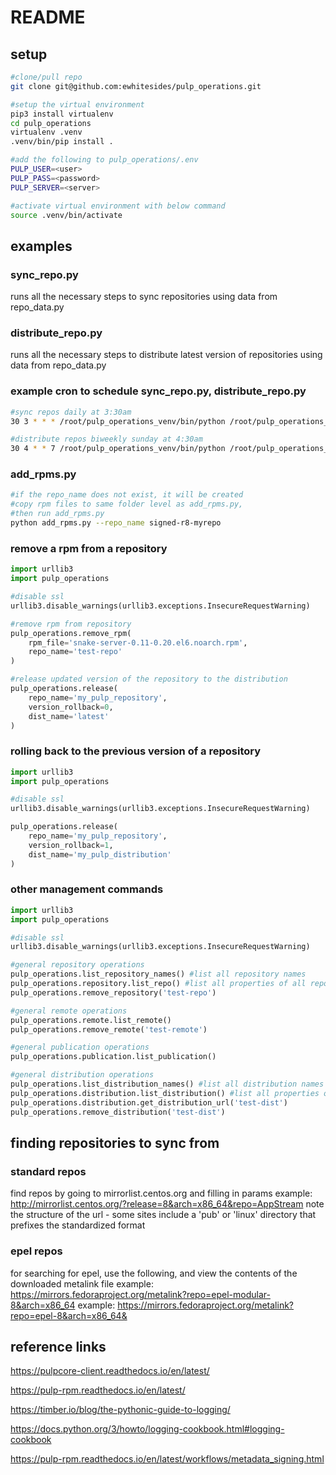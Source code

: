 # README

## setup

```bash
#clone/pull repo
git clone git@github.com:ewhitesides/pulp_operations.git

#setup the virtual environment
pip3 install virtualenv
cd pulp_operations
virtualenv .venv
.venv/bin/pip install .

#add the following to pulp_operations/.env
PULP_USER=<user>
PULP_PASS=<password>
PULP_SERVER=<server>

#activate virtual environment with below command
source .venv/bin/activate
```

## examples

### sync_repo.py

runs all the necessary steps to sync repositories using data from repo_data.py

### distribute_repo.py

runs all the necessary steps to distribute latest version of repositories using data from repo_data.py

### example cron to schedule sync_repo.py, distribute_repo.py

```bash
#sync repos daily at 3:30am
30 3 * * * /root/pulp_operations_venv/bin/python /root/pulp_operations_code/sync_repo.py

#distribute repos biweekly sunday at 4:30am
30 4 * * 7 /root/pulp_operations_venv/bin/python /root/pulp_operations_code/distribute_repo.py
```

### add_rpms.py

```bash
#if the repo_name does not exist, it will be created 
#copy rpm files to same folder level as add_rpms.py, 
#then run add_rpms.py
python add_rpms.py --repo_name signed-r8-myrepo
```

### remove a rpm from a repository

```python
import urllib3
import pulp_operations

#disable ssl
urllib3.disable_warnings(urllib3.exceptions.InsecureRequestWarning)

#remove rpm from repository
pulp_operations.remove_rpm(
    rpm_file='snake-server-0.11-0.20.el6.noarch.rpm',
    repo_name='test-repo'
)

#release updated version of the repository to the distribution
pulp_operations.release(
    repo_name='my_pulp_repository',
    version_rollback=0,
    dist_name='latest'
)
```

### rolling back to the previous version of a repository

```python
import urllib3
import pulp_operations

#disable ssl
urllib3.disable_warnings(urllib3.exceptions.InsecureRequestWarning)

pulp_operations.release(
    repo_name='my_pulp_repository',
    version_rollback=1,
    dist_name='my_pulp_distribution'
)
```

### other management commands

```python
import urllib3
import pulp_operations

#disable ssl
urllib3.disable_warnings(urllib3.exceptions.InsecureRequestWarning)

#general repository operations
pulp_operations.list_repository_names() #list all repository names
pulp_operations.repository.list_repo() #list all properties of all repositories
pulp_operations.remove_repository('test-repo')

#general remote operations
pulp_operations.remote.list_remote()
pulp_operations.remove_remote('test-remote')

#general publication operations
pulp_operations.publication.list_publication()

#general distribution operations
pulp_operations.list_distribution_names() #list all distribution names
pulp_operations.distribution.list_distribution() #list all properties of all distributions
pulp_operations.distribution.get_distribution_url('test-dist')
pulp_operations.remove_distribution('test-dist')
```

## finding repositories to sync from

### standard repos

find repos by going to mirrorlist.centos.org and filling in params
example: <http://mirrorlist.centos.org/?release=8&arch=x86_64&repo=AppStream>
note the structure of the url - some sites include a 'pub' or 'linux' directory
that prefixes the standardized format

### epel repos

for searching for epel, use the following, and view the contents of the downloaded metalink file
example: <https://mirrors.fedoraproject.org/metalink?repo=epel-modular-8&arch=x86_64>
example: <https://mirrors.fedoraproject.org/metalink?repo=epel-8&arch=x86_64&>

## reference links

<https://pulpcore-client.readthedocs.io/en/latest/>

<https://pulp-rpm.readthedocs.io/en/latest/>

<https://timber.io/blog/the-pythonic-guide-to-logging/>

<https://docs.python.org/3/howto/logging-cookbook.html#logging-cookbook>

<https://pulp-rpm.readthedocs.io/en/latest/workflows/metadata_signing.html>
